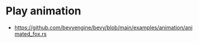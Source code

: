 # Play animation

- https://github.com/bevyengine/bevy/blob/main/examples/animation/animated_fox.rs
